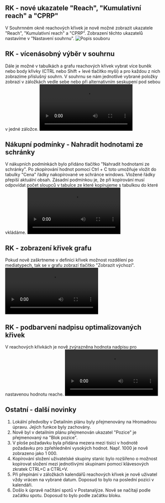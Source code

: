 ﻿---
categories: [fenix]
layout: fenix
---
## RK - nové ukazatele "Reach", "Kumulativní reach" a "CPRP"
V Souhrnném okně reachových křivek je nově možné zobrazit ukazatele "Reach", "Kumulativní reach" a "CPRP". Zobrazení těchto ukazatelů nastavíme v "Nastavení souhrnu".
![Popis souboru]({site.url}/data/souhrn_ukazatele.jpg)

## RK - vícenásobný výběr v souhrnu
Dále je možné v tabulkách a grafu reachových křivek vybrat více buněk nebo body křivky (CTRL nebo Shift + levé tlačítko myši) a pro každou z nich zobrazíme příslušný souhrn.
V souhrnu se nám jednotlivé vybrané položky zobrazí v záložkách vedle sebe nebo při alternativním seskupení pod sebou v jedné záložce.
<video src="{{site.url}}/data/RK_multi_zobrazeni_v02.mp4" type="video/mp4" controls></video>

## Nákupní podmínky - Nahradit hodnotami ze schránky
V nákupních podmínkách bylo přidáno tlačítko "Nahradit hodnotami ze schránky".
Po zkopírování hodnot pomocí Ctrl + C toto umožňuje vložit do tabulky "Cena" řádky nakopírované ve schránce windows. Vložené řádky přepíší aktuální obsah.
Zásadní podmínkou je, že při kopírování musí odpovídat počet sloupců v tabulce ze které kopírujeme s tabulkou do které vkládáme. 
<video src="{{site.url}}/data/NP_nahrazeni_ze_schranky.mp4" type="video/mp4" controls></video>

## RK - zobrazení křivek grafu
Pokud nově zaškrtneme v definici křivek možnost rozdělení po mediatypech, tak se v grafu zobrazí tlačítko "Zobrazit výchozí". 
<video src="{{site.url}}/data/RK_krivky_vse.mp4" type="video/mp4" controls></video>

## RK - podbarvení nadpisu optimalizovaných křivek 
V reachových křivkách je nově zvýrazněna hodnota nadpisu pro nastavenou hodnotu reache.
<video src="{{site.url}}/data/1_RK_podbarveni_EFR_tab.mp4" type="video/mp4" controls></video>

## Ostatní - další novinky
1. Lokální předvolby v Detailním plánu byly přejmenovány na Hromadnou úpravu. Jejich funkce byly zachovány.
2. Nově byl v detailním plánu přejmenován ukazatel "Pozice" je přejmenovaný na "Blok pozice".
3. V ploše požadavku byla přidána mezera mezi tisíci v hodnotě požadavku pro zpřehlednění vysokých hodnot. Např. 1000 je nově zobrazeno jako 1 000.
4. Kopírování složení uživatelské skupiny stanic bylo rozšířeno o možnost kopírovat složení mezi jednotlivými skupinami pomocí klávesových zkratek CTRL+C a CTRL+V.
5. Při přepínání v záložkách kalendářů reachových křivek je nově uživatel vždy vrácen na vybrané datum. Doposud to bylo na poslední pozici v kalendáři.
6. Došlo k úpravě načítání spotů v Postanalýze. Nově se načítají podle začátku spotu. Doposud to bylo podle začátku bloku.
